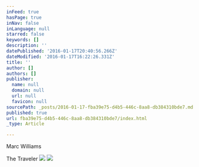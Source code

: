 ```yaml
---
inFeed: true
hasPage: true
inNav: false
inLanguage: null
starred: false
keywords: []
description: ''
datePublished: '2016-01-17T20:40:56.266Z'
dateModified: '2016-01-17T16:22:26.331Z'
title: ''
author: []
authors: []
publisher:
  name: null
  domain: null
  url: null
  favicon: null
sourcePath: _posts/2016-01-17-fba39e75-d4b5-446c-8aa8-db384310bde7.md
published: true
url: fba39e75-d4b5-446c-8aa8-db384310bde7/index.html
_type: Article

---
```

Marc Williams

The Traveler
![](https://the-grid-user-content.s3-us-west-2.amazonaws.com/2f5d54e5-d957-4667-b019-06bd382170d4.jpg)
![](https://the-grid-user-content.s3-us-west-2.amazonaws.com/eb809037-191c-436b-b4c5-23a09cb9c437.jpg)